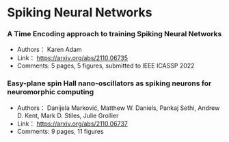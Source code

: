 # Spiking Neural Networks
### **A Time Encoding approach to training Spiking Neural Networks**
+ Authors： Karen Adam
+ Link： https://arxiv.org/abs/2110.06735
+ Comments: 5 pages, 5 figures, submitted to IEEE ICASSP 2022

### **Easy-plane spin Hall nano-oscillators as spiking neurons for  neuromorphic computing**
+ Authors： Danijela Marković, Matthew W. Daniels, Pankaj Sethi, Andrew D. Kent, Mark D. Stiles, Julie Grollier
+ Link： https://arxiv.org/abs/2110.06737
+ Comments: 9 pages, 11 figures

